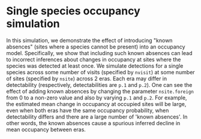 # Single species occupancy simulation

In this simulation, we demonstrate the effect of introducing "known absences" (sites where a species cannot be present) into an occupancy model. Specifically, we show that including such known absences can lead to incorrect inferences about changes in occupancy at sites where the species was detected at least once.
We simulate detections for a single species across some number of visits (specified by `nvisit`) at some number of sites (specified by `nsite`) across 2 eras. Each era may differ in detectability (respectively, detectabilities are `p.1` and `p.2`).
One can see the effect of adding known absences by changing the parameter `nsite.foreign` from 0 to a non-zero value and also by varying `p.1` and `p.2`.
For example, the estimated mean change in occupancy at occupied sites will be large, even when both eras have the same occupancy probability, when detectability differs and there are a large number of 'known absences'. In other words, the known absences cause a spurious inferred decline in mean occupancy between eras.
